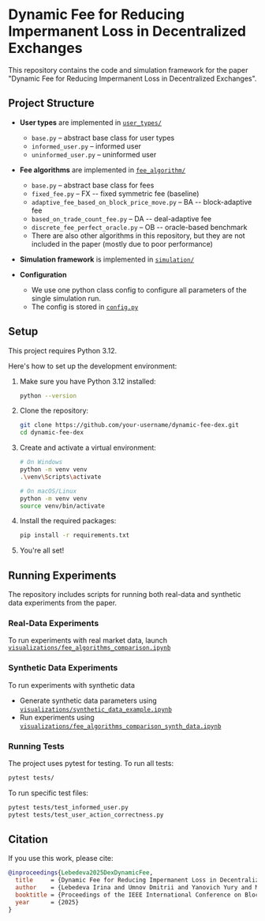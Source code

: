 # Dynamic Fee for Reducing Impermanent Loss in Decentralized Exchanges

This repository contains the code and simulation framework for the paper "Dynamic Fee for Reducing Impermanent Loss in Decentralized Exchanges".


## Project Structure

- **User types** are implemented in [`user_types/`](./user_types)
    - `base.py` – abstract base class for user types
    - `informed_user.py` – informed user
    - `uninformed_user.py` – uninformed user

- **Fee algorithms** are implemented in [`fee_algorithm/`](./fee_algorithm)
    - `base.py` – abstract base class for fees
    - `fixed_fee.py` – FX -- fixed symmetric fee (baseline)
    - `adaptive_fee_based_on_block_price_move.py` – BA -- block-adaptive fee
    - `based_on_trade_count_fee.py` – DA -- deal-adaptive fee
    - `discrete_fee_perfect_oracle.py` – OB -- oracle-based benchmark
    - There are also other algorithms in this repository, but they are not included in the paper (mostly due to poor performance)
    
- **Simulation framework** is implemented in [`simulation/`](./simulation)

- **Configuration** 
    - We use one python class config to configure all parameters of the single simulation run.
    - The config is stored in [`config.py`](./config.py)

## Setup

This project requires Python 3.12. 

Here's how to set up the development environment:

1. Make sure you have Python 3.12 installed:
   ```bash
   python --version
   ```

2. Clone the repository:
   ```bash
   git clone https://github.com/your-username/dynamic-fee-dex.git
   cd dynamic-fee-dex
   ```

3. Create and activate a virtual environment:
   ```bash
   # On Windows
   python -m venv venv
   .\venv\Scripts\activate

   # On macOS/Linux
   python -m venv venv
   source venv/bin/activate
   ```

4. Install the required packages:
   ```bash
   pip install -r requirements.txt
   ```

5. You're all set!

## Running Experiments

The repository includes scripts for running both real-data and synthetic data experiments from the paper.

### Real-Data Experiments

To run experiments with real market data, launch [`visualizations/fee_algorithms_comparison.ipynb`](./visualizations/fee_algorithms_comparison.ipynb)

### Synthetic Data Experiments

To run experiments with synthetic data
- Generate synthetic data parameters using [`visualizations/synthetic_data_example.ipynb`](./visualizations/synthetic_data_example.ipynb)
- Run experiments using [`visualizations/fee_algorithms_comparison_synth_data.ipynb`](./visualizations/fee_algorithms_comparison_synth_data.ipynb)


### Running Tests

The project uses pytest for testing. To run all tests:

```bash
pytest tests/
```

To run specific test files:

```bash
pytest tests/test_informed_user.py
pytest tests/test_user_action_correctness.py
```

## Citation

If you use this work, please cite:

```bibtex
@inproceedings{Lebedeva2025DexDynamicFee,
  title     = {Dynamic Fee for Reducing Impermanent Loss in Decentralized Exchanges},
  author    = {Lebedeva Irina and Umnov Dmitrii and Yanovich Yury and Melnikov Ignat and Ovchinnikov George},
  booktitle = {Proceedings of the IEEE International Conference on Blockchain and Cryptocurrency (ICBC)},
  year      = {2025}
}
